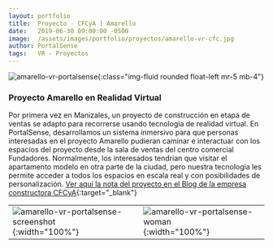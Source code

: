 ```yaml
---
layout: portfolio
title:  Proyecto - CFCyA | Amarello
date:   2019-06-30 09:00:00 -0500
image:  /assets/images/portfolio/proyectos/amarello-vr-cfc.jpg
author: PortalSense
tags:   VR - Proyectos
---
```



![amarello-vr-portalsense]({{site.baseurl}}/assets/images/portfolio/proyectos/amarello-vr-2.jpg){:class="img-fluid rounded float-left mr-5 mb-4"}

### Proyecto Amarello en Realidad Virtual

Por primera vez en Manizales, un proyecto de construcción en etapa de ventas se adapto para recorrerse usando tecnología de realidad virtual. En PortalSense, desarrollamos un sistema inmersivo para que personas interesadas en el proyecto Amarello pudieran caminar e interactuar con los espacios del proyecto desde la sala de ventas del centro comercial Fundadores. Normalmente, los interesados tendrían que visitar el apartamento modelo en otra parte de la ciudad, pero nuestra tecnología les permite acceder a todos los espacios en escala real y con posibilidades de personalización. [Ver aquí la nota del proyecto en el Blog de la empresa constructora CFCyA](https://cfcya.co/conoce-mas-de-amarello-con-realidad-virtual/){:target="_blank"}



|||
|---|---|
|![amarello-vr-portalsense-screenshot]({{site.baseurl}}/assets/images/portfolio/proyectos/amarello-vr-1.jpg){:width="100%"}|![amarello-vr-portalsense-woman]({{site.baseurl}}/assets/images/portfolio/proyectos/amarello-vr-cfc.jpg){:width="100%"}|


